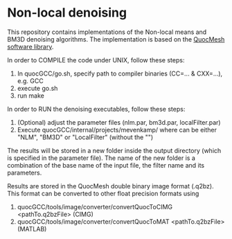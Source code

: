 # Non-local denoising
This repository contains implementations of the Non-local means and BM3D denoising algorithms.
The implementation is based on the [QuocMesh software library](http://numod.ins.uni-bonn.de/software/quocmesh/).

In order to COMPILE the code under UNIX, follow these steps:

1) In quocGCC/go.sh, specify path to compiler binaries (CC=... & CXX=...), e.g. GCC
2) execute go.sh
3) run make

In order to RUN the denoising executables, follow these steps:

1) (Optional) adjust the parameter files (nlm.par, bm3d.par, localFilter.par)
2) Execute quocGCC/internal/projects/mevenkamp/<Filter> <pathToParameterFile>
   where <Filter> can be either "NLM", "BM3D" or "LocalFilter" (without the "")

The results will be stored in a new folder inside the output directory (which is specified in the parameter file).
The name of the new folder is a combination of the base name of the input file, the filter name and its parameters.

Results are stored in the QuocMesh double binary image format (.q2bz). This format can be converted to other float precision formats using

1) quocGCC/tools/image/converter/convertQuocToCIMG <pathTo.q2bzFile>      (CIMG)
2) quocGCC/tools/image/converter/convertQuocToMAT <pathTo.q2bzFile>       (MATLAB)
